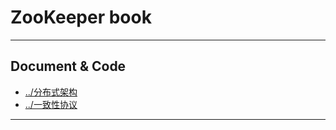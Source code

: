 # ZooKeeper book

---

## Document & Code
* [../分布式架构](https://github.com/zozospider/note/blob/master/distributed/ZooKeeper/ZooKeeper-book-分布式架构.md)
* [../一致性协议](https://github.com/zozospider/note/blob/master/distributed/ZooKeeper/ZooKeeper-book-一致性协议.md)

---


